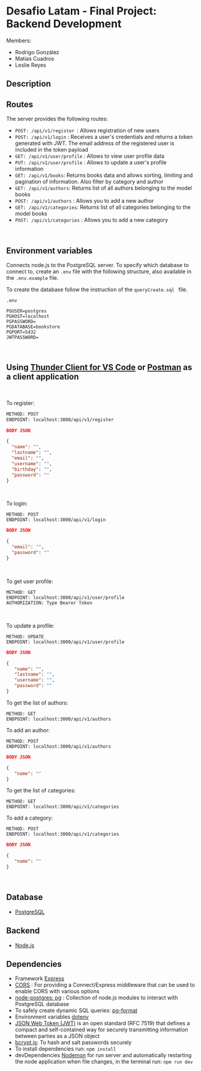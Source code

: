 # Desafio Latam - Final Project: Backend Development

Members:
- Rodrigo González
- Matias Cuadros
- Leslie Reyes

## Description


## Routes
The server provides the following routes:

- `POST: /api/v1/register `: Allows registration of new users
- `POST: /api/v1/login` : Receives a user's credentials and returns a token generated with JWT. The email address of the registered user is included in the token payload
- `GET: /api/v1/user/profile` : Allows to view user profile data
- `PUT: /api/v1/user/profile` : Allows to update a user's profile information 
- `GET: /api/v1/books`: Returns books data and allows sorting, limiting and pagination of information. Also filter by category and author
- `GET: /api/v1/authors`: Returns list of all authors belonging to the model books
- `POST: /api/v1/authors` : Allows you to add a new author
- `GET: /api/v1/categories`: Returns list of all categories belonging to the model books
- `POST: /api/v1/categories` : Allows you to add a new category

<br>


Environment variables
-------
Connects node.js to the PostgreSQL server. To specify which database to connect to, create an `.env` file with the following structure, also available in the `.env.example` file.

To create the database follow the instruction of the `queryCreate.sql ` file.

```
.env

PGUSER=postgres 
PGHOST=localhost
PGPASSWORD=
PGDATABASE=bookstore
PGPORT=5432
JWTPASSWORD=
```

<br>


Using [Thunder Client for VS Code](https://www.thunderclient.com/) or [Postman](https://www.postman.com/) as a client application
-------
<br>

To register:
```html
METHOD: POST 
ENDPOINT: localhost:3000/api/v1/register
```
```JSON
BODY JSON

{
  "name": "",
  "lastname": "",
  "email": "",
  "username": "",
  "birthday": "",
  "password": ""
}
```

<br>

To login:

```
METHOD: POST
ENDPOINT: localhost:3000/api/v1/login
```

```JSON
BODY JSON

{
  "email": "",
  "password": ""
}
```
<br>

To get user profile:

```
METHOD: GET
ENDPOINT: localhost:3000/api/v1/user/profile
AUTHORIZATION: Type Bearer Token
```
<br>

To update a profile:

```
METHOD: UPDATE
ENDPOINT: localhost:3000/api/v1/user/profile
```

```JSON
BODY JSON

{
   "name": "",
   "lastname": "",
   "username": "",
   "password": ""
}
```
To get the list of authors:

```
METHOD: GET
ENDPOINT: localhost:3000/api/v1/authors
```

To add an author:

```
METHOD: POST
ENDPOINT: localhost:3000/api/v1/authors
```


```JSON
BODY JSON

{
   "name": ""
}
```

To get the list of categories:

```
METHOD: GET
ENDPOINT: localhost:3000/api/v1/categories
```

To add a category:

```
METHOD: POST
ENDPOINT: localhost:3000/api/v1/categories
```


```JSON
BODY JSON

{
   "name": ""
}
```


<br>

Database
-------
- [PostgreSQL](https://www.postgresql.org/)


Backend
-------

- [Node.js](https://nodejs.dev/)



## Dependencies

- Framework [Express](https://expressjs.com/es/)
- [CORS](https://expressjs.com/en/resources/middleware/cors.html) : For providing a Connect/Express middleware that can be used to enable CORS with various options 
- [node-postgres: pg](https://node-postgres.com/) : Collection of node.js modules to interact with PostgreSQL database 
- To safely create dynamic SQL queries: [pg-format](https://www.npmjs.com/package/pg-format)
- Environment variables [dotenv](https://www.npmjs.com/package/dotenv)
- [JSON Web Token (JWT)](https://jwt.io/) is an open standard (RFC 7519) that defines a compact and self-contained way for securely transmitting information between parties as a JSON object
- [bcrypt.js](https://www.npmjs.com/package/bcryptjs): To hash and salt passwords securely
- To install dependencies run: `npm install`
- devDependencies [Nodemon](https://www.npmjs.com/package/nodemon) for run server and automatically restarting the node application when file changes, in the terminal run: `npm run dev`